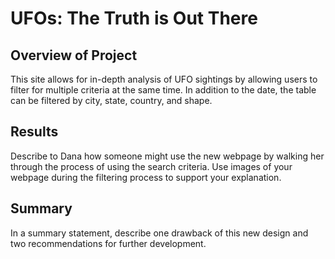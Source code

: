 # UFOs: The Truth is Out There

## Overview of Project
This site allows for in-depth analysis of UFO sightings by allowing users to filter for multiple criteria at the same time. In addition to the date, the table can be filtered by city, state, country, and shape.

## Results
Describe to Dana how someone might use the new webpage by walking her through the process of using the search criteria. Use images of your webpage during the filtering process to support your explanation.

## Summary
In a summary statement, describe one drawback of this new design and two recommendations for further development.
